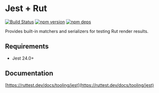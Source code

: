 # Jest + Rut

[![Build Status](https://github.com/milesj/rut/workflows/Build/badge.svg)](https://github.com/milesj/rut/actions?query=branch%3Amaster)
[![npm version](https://badge.fury.io/js/jest-rut.svg)](https://www.npmjs.com/package/jest-rut)
[![npm deps](https://david-dm.org/milesj/rut.svg?path=packages/jest-rut)](https://www.npmjs.com/package/jest-rut)

Provides built-in matchers and serializers for testing Rut render results.

## Requirements

- Jest 24.0+

## Documentation

[https://ruttest.dev/docs/tooling/jest](https://ruttest.dev/docs/tooling/jest)
